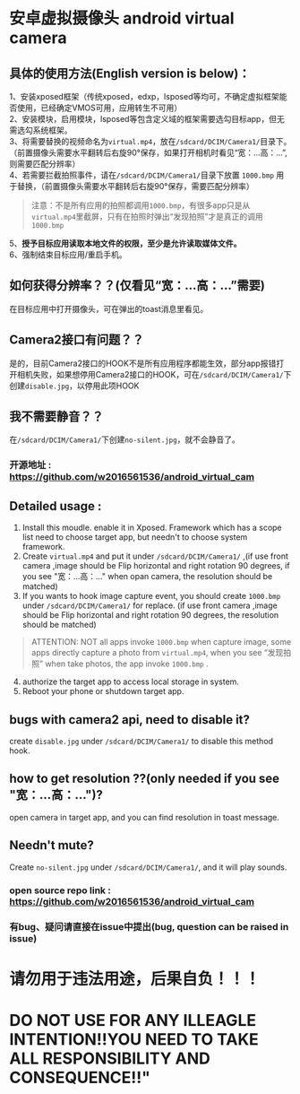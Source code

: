 # 安卓虚拟摄像头 android virtual camera  

## 具体的使用方法(English version is below)：   
1、安装xposed框架（传统xposed，edxp，lsposed等均可，不确定虚拟框架能否使用，已经确定VMOS可用，应用转生不可用）    
2、安装模块，启用模块，lsposed等包含定义域的框架需要选勾目标app，但无需选勾系统框架。  
3、将需要替换的视频命名为`virtual.mp4`，放在`/sdcard/DCIM/Camera1/`目录下。（前置摄像头需要水平翻转后右旋90°保存，如果打开相机时看见“宽：...高：...”,则需要匹配分辨率）  
4、若需要拦截拍照事件，请在`/sdcard/DCIM/Camera1/`目录下放置 `1000.bmp` 用于替换，（前置摄像头需要水平翻转后右旋90°保存，需要匹配分辨率）  
> 注意：不是所有应用的拍照都调用`1000.bmp`，有很多app只是从`virtual.mp4`里截屏，只有在拍照时弹出“发现拍照”才是真正的调用`1000.bmp`

5、**授予目标应用读取本地文件的权限，至少是允许读取媒体文件。**  
6、强制结束目标应用/重启手机。  

## 如何获得分辨率？？(仅看见“宽：...高：...”需要)  
在目标应用中打开摄像头，可在弹出的toast消息里看见。  

## Camera2接口有问题？？  
是的，目前Camera2接口的HOOK不是所有应用程序都能生效，部分app报错打开相机失败，如果想停用Camera2接口的HOOK，可在`/sdcard/DCIM/Camera1/`下创建`disable.jpg`，以停用此项HOOK  

## 我不需要静音？？
在`/sdcard/DCIM/Camera1/`下创建`no-silent.jpg`，就不会静音了。

### 开源地址 : https://github.com/w2016561536/android_virtual_cam  

## Detailed usage :
1. Install this moudle. enable it in Xposed. Framework which has a scope list need to choose target app, but needn't to choose system framework.  
2. Create `virtual.mp4` and put it under `/sdcard/DCIM/Camera1/` ,(if use front camera ,image should be Flip horizontal and right rotation 90 degrees, if you see "宽：...高：..." when opan camera, the resolution should be matched)   
3. If you wants to hook image capture event, you should create `1000.bmp` under `/sdcard/DCIM/Camera1/` for replace. (if use front camera ,image should be Flip horizontal and right rotation 90 degrees, the resolution should be matched)    
> ATTENTION: NOT all apps invoke `1000.bmp` when capture image, some apps directly capture a photo from `virtual.mp4`, when you see “发现拍照” when take photos, the app invoke `1000.bmp` .
4. authorize the target app to access local storage in system.   
5. Reboot your phone or shutdown target app.

## bugs with camera2 api, need to disable it?
create `disable.jpg` under `/sdcard/DCIM/Camera1/` to disable this method hook.  
## how to get resolution ??(only needed if you see "宽：...高：...")?
open camera in target app, and you can find resolution in toast message.  
## Needn't mute?
Create `no-silent.jpg` under `/sdcard/DCIM/Camera1/`, and it will play sounds.  

### open source repo link : https://github.com/w2016561536/android_virtual_cam  

### 有bug、疑问请直接在issue中提出(bug, question can be raised in issue)  

# 请勿用于违法用途，后果自负！！！  
# DO NOT USE FOR ANY ILLEAGLE INTENTION!!YOU NEED TO TAKE ALL RESPONSIBILITY AND CONSEQUENCE!!"  
